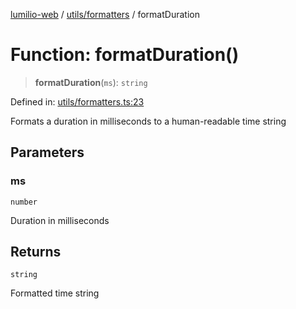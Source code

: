 [lumilio-web](../../../modules.md) / [utils/formatters](../index.md) / formatDuration

# Function: formatDuration()

> **formatDuration**(`ms`): `string`

Defined in: [utils/formatters.ts:23](https://github.com/EdwinZhanCN/Lumilio-Photos/blob/33fe9d3b91b52951162b2ea4b3fdca9bdb6bd277/web/src/utils/formatters.ts#L23)

Formats a duration in milliseconds to a human-readable time string

## Parameters

### ms

`number`

Duration in milliseconds

## Returns

`string`

Formatted time string
